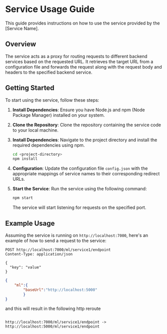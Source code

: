 # Service Usage Guide

This guide provides instructions on how to use the service provided by the [Service Name].

## Overview

The service acts as a proxy for routing requests to different backend services based on the requested URL. It retrieves the target URL from a configuration file and forwards the request along with the request body and headers to the specified backend service.

## Getting Started

To start using the service, follow these steps:

1. **Install Dependencies**: Ensure you have Node.js and npm (Node Package Manager) installed on your system.

2. **Clone the Repository**: Clone the repository containing the service code to your local machine.

3. **Install Dependencies**: Navigate to the project directory and install the required dependencies using npm.

   ```bash
   cd <project-directory>
   npm install
   ```

4. **Configuration**: Update the configuration file `config.json` with the appropriate mappings of service names to their corresponding redirect URLs.

5. **Start the Service**: Run the service using the following command:

   ```bash
   npm start
   ```

   The service will start listening for requests on the specified port.

## Example Usage

Assuming the service is running on `http://localhost:7000`, here's an example of how to send a request to the service:

```http
POST http://localhost:7000/ml/service1/endpoint
Content-Type: application/json

{
  "key": "value"
}
```

```microservices.json
{
    "ml":{
        "baseUrl":"http://localhost:5000"
        }
}
```

and this will result in the following http reroute

```http

http://localhost:7000/ml/service1/endpoint -> http://localhost:5000/ml/service1/endpoint

```
